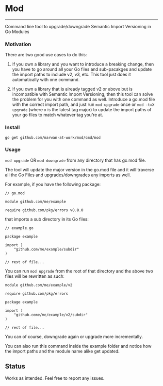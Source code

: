 # Mod

* * *

Command line tool to upgrade/downgrade Semantic Import Versioning in Go Modules

### Motivation

There are two good use cases to do this:

1. If you own a library and you want to introduce a breaking change, then you have to go around all your Go files and sub-pacakges and update the import paths to include v2, v3, etc. This tool just does it automatically with one command.

2. If you own a library that is already tagged v2 or above but is incompatible with Semantic Import Versioning, then
this tool can solve the problem for you with one command as well. Introduce a go.mod file with the correct import path, and just run `mod upgrade` once or `mod -t=X upgrade` (where x is the latest tag major) to update the import paths of your go files to match whatever tag you're at.

### Install

`go get github.com/marwan-at-work/mod/cmd/mod`

### Usage

`mod upgrade` OR `mod downgrade` from any directory that has go.mod file.


The tool will update the major version in the go.mod file and it will
traverse all the Go Files and upgrades/downgrades any imports as well.

For example, if you have the following package:

```
// go.mod

module github.com/me/example

require github.com/pkg/errors v0.8.0
```

that imports a sub directory in its Go files:

```golang
// example.go

package example

import (
    "github.com/me/example/subdir"
)

// rest of file...
```

You can run `mod upgrade` from the root of that directory and the above two files will be rewritten as such:

```
module github.com/me/example/v2

require github.com/pkg/errors
```

```golang
package example

import (
    "github.come/me/example/v2/subdir"
)

// rest of file...
```

You can of course, downgrade again or upgrade more incrementally.

You can also run this command inside the example folder
and notice how the import paths and the module name alike get updated.

## Status

Works as intended. Feel free to report any issues.